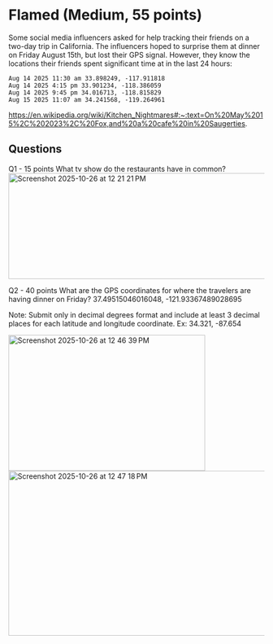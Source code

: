 # Flamed (Medium, 55 points)

Some social media influencers asked for help tracking their friends on a two-day trip in California. The influencers hoped to surprise them at dinner on Friday August 15th, but lost their GPS signal. However, they know the locations their friends spent significant time at in the last 24 hours:

```
Aug 14 2025 11:30 am 33.898249, -117.911818
Aug 14 2025 4:15 pm 33.901234, -118.386059
Aug 14 2025 9:45 pm 34.016713, -118.815829
Aug 15 2025 11:07 am 34.241568, -119.264961
```

https://en.wikipedia.org/wiki/Kitchen_Nightmares#:~:text=On%20May%2015%2C%202023%2C%20Fox,and%20a%20cafe%20in%20Saugerties.

## Questions
Q1 - 15 points
What tv show do the restaurants have in common?
<img width="680" height="208" alt="Screenshot 2025-10-26 at 12 21 21 PM" src="https://github.com/user-attachments/assets/a17d1d33-1f58-4cce-8239-f83f2fc32a5d" />


Q2 - 40 points
What are the GPS coordinates for where the travelers are having dinner on Friday?
37.49515046016048, -121.93367489028695

Note: Submit only in decimal degrees format and include at least 3 decimal places for each latitude and longitude coordinate. Ex: 34.321, -87.654

<img width="387" height="267" alt="Screenshot 2025-10-26 at 12 46 39 PM" src="https://github.com/user-attachments/assets/67fcb662-3841-46bd-a969-311a354c82cd" />
<img width="731" height="324" alt="Screenshot 2025-10-26 at 12 47 18 PM" src="https://github.com/user-attachments/assets/4a7eb546-2969-4774-acfa-d96892150e35" />
